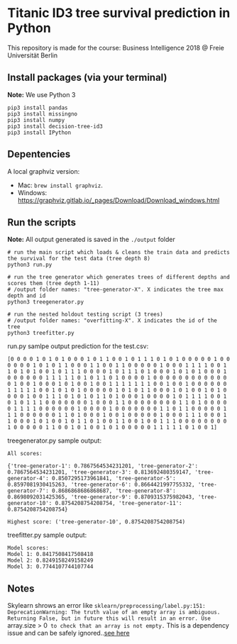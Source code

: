# Titanic ID3 tree survival prediction in Python
This repository is made for the course: Business Intelligence 2018 @ Freie Universität Berlin

## Install packages (via your terminal)
**Note:** We use Python 3

```
pip3 install pandas
pip3 install missingno
pip3 install numpy
pip3 install decision-tree-id3
pip3 install IPython 
```

## Depentencies

A local graphviz version:

- Mac: `brew install graphviz`.
- Windows: https://graphviz.gitlab.io/_pages/Download/Download_windows.html

## Run the scripts
**Note:** All output generated is saved in the `./output` folder

```
# run the main script which loads & cleans the train data and predicts the survival for the test data (tree depth 8)
python3 run.py

# run the tree generator which generates trees of different depths and scores them (tree depth 1-11)
# /output folder names: "tree-generator-X". X indicates the tree max depth and id
python3 treegenerator.py

# run the nested holdout testing script (3 trees)
# /output folder names: "overfitting-X". X indicates the id of the tree
python3 treefitter.py
```

run.py samlpe output prediction for the test.csv:
```
[0 0 0 0 1 0 1 0 1 0 0 0 1 0 1 1 0 0 1 0 1 1 1 0 1 0 1 0 0 0 0 0 1 0 0 0 0 0 0 1 0 1 0 1 1 0 0 0 1 1 0 0 1 1 0 0 0 0 0 1 0 0 0 1 1 1 1 0 0 1 1 0 1 0 1 0 0 1 0 1 1 1 0 0 0 0 1 0 1 1 1 0 1 0 0 0 1 0 1 0 1 0 0 0 1 0 0 0 0 0 0 1 1 1 1 1 0 1 0 1 1 0 1 0 0 0 0 1 0 0 0 0 0 0 0 0 0 0 0 0 0 1 0 0 1 0 0 0 1 0 1 0 0 1 0 0 1 1 1 1 1 1 1 0 0 1 0 0 1 0 0 0 0 0 0 1 1 1 1 1 0 0 1 0 1 0 1 0 0 0 0 0 1 0 1 0 1 1 0 0 0 1 0 1 0 0 1 0 1 0 0 0 0 1 0 0 1 1 1 0 1 0 1 0 1 1 0 1 0 0 0 1 0 0 0 0 1 0 1 1 1 1 0 0 1 0 1 0 1 1 1 0 0 0 0 0 0 0 1 0 0 0 1 1 0 0 0 0 0 0 0 0 1 1 0 1 0 0 0 0 0 1 1 1 1 0 0 0 0 0 0 1 0 0 0 0 1 0 0 0 0 0 0 0 1 1 0 1 1 0 0 0 0 0 1 1 1 0 0 0 0 0 0 1 1 0 1 0 0 0 1 0 0 1 0 0 0 0 0 1 0 0 0 1 1 1 0 0 0 1 1 0 0 0 1 0 1 0 0 1 0 1 1 0 1 0 0 1 1 0 0 1 0 0 1 1 1 0 0 0 0 0 0 0 0 1 0 0 0 0 0 1 1 0 0 1 0 1 0 0 1 0 1 0 0 0 0 0 1 1 1 1 1 0 1 0 0 1]
```

treegenerator.py sample output:
```
All scores:

{'tree-generator-1': 0.7867564534231201, 'tree-generator-2': 0.7867564534231201, 'tree-generator-3': 0.813692480359147, 'tree-generator-4': 0.8507295173961841, 'tree-generator-5': 0.8597081930415263, 'tree-generator-6': 0.8664421997755332, 'tree-generator-7': 0.8686868686868687, 'tree-generator-8': 0.8698092031425365, 'tree-generator-9': 0.8709315375982043, 'tree-generator-10': 0.8754208754208754, 'tree-generator-11': 0.8754208754208754}

Highest score: ('tree-generator-10', 0.8754208754208754)
```

treefitter.py sample output:
```
Model scores:
Model 1: 0.8417508417508418
Model 2: 0.8249158249158249
Model 3: 0.7744107744107744
```

## Notes

Skylearn shrows an error like `sklearn/preprocessing/label.py:151: DeprecationWarning: The truth value of an empty array is ambiguous. Returning False, but in future this will result in an error. Use `array.size > 0` to check that an array is not empty.` This is a dependency issue and can be safely ignored..[see here](https://stackoverflow.com/questions/48687375/deprecation-error-in-sklearn-about-empty-array-without-any-empty-array-in-my-cod)